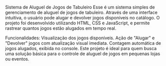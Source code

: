 Sistema de Aluguel de Jogos de Tabuleiro
Esse é um sistema simples de gerenciamento de aluguel de jogos de tabuleiro. Através de uma interface intuitiva, o usuário pode alugar e devolver jogos disponíveis no catálogo. O projeto foi desenvolvido utilizando HTML, CSS e JavaScript, e permite rastrear quantos jogos estão alugados em tempo real.

Funcionalidades:
Visualização dos jogos disponíveis.
Ação de "Alugar" e "Devolver" jogos com atualização visual imediata.
Contagem automática de jogos alugados, exibida no console.
Este projeto é ideal para quem busca uma solução básica para o controle de aluguel de jogos em pequenas lojas ou eventos.
